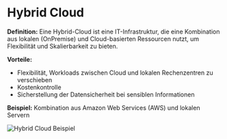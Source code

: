 # Hybrid Cloud

**Definition:** Eine Hybrid-Cloud ist eine IT-Infrastruktur, die eine Kombination aus lokalen (OnPremise) und Cloud-basierten Ressourcen nutzt, um Flexibilität und Skalierbarkeit zu bieten.

**Vorteile:**
- Flexibilität, Workloads zwischen Cloud und lokalen Rechenzentren zu verschieben
- Kostenkontrolle
- Sicherstellung der Datensicherheit bei sensiblen Informationen

**Beispiel:** Kombination aus Amazon Web Services (AWS) und lokalen Servern

![Hybrid Cloud Beispiel](https://example.com/hybrid-cloud-image.png) <!-- Beispiel für ein Bild -->
